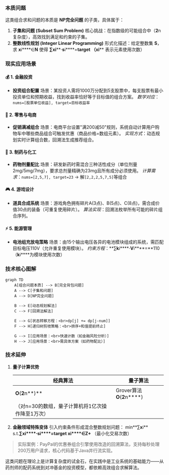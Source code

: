 ### 本质问题

这类组合求和问题的本质是 **NP完全问题** 的子类，具体属于：

1. **子集和问题 (Subset Sum Problem)**
   核心挑战：在指数级的可能组合中（**2**n 复杂度），高效找到满足和约束的子集。
2. **整数线性规划 (Integer Linear Programming)**
   形式化描述：给定整数集 **S**，求 **x**i****∈**N** 使得 **∑**x**i****⋅**s**i****=**target
   （**x**i**** 表示元素使用次数）

### 现实应用场景

#### 💰 1. 金融投资

* **投资组合配置**
  场景：某投资人需将1000万分配到5支股票中，每支股票有最小投资单位和预期收益，找到收益率恰好等于目标值的组合方案。
  *数学对应*：`nums=[股票单位收益], target=目标收益率`

#### 🛒 2. 零售与电商

* **促销满减组合**
  场景：电商平台设置"满200减50"规则，系统自动计算用户购物车中哪些商品组合可触发优惠（商品价格=数组元素）。
  *实现方式*：动态规划实时计算组合数，回溯法生成推荐组合。

#### 🧪 3. 制药与化工

* **药物剂量配比**
  场景：研发新药时需混合三种活性成分（单位剂量2mg/5mg/7mg），要求总剂量精确为23mg且所有成分必须使用。
  *计算需求*：`nums=[2,5,7], target=23` → 解`[2,2,2,5,7,5]`等组合

#### 🎮 4. 游戏设计

* **道具合成系统**
  场景：游戏角色拥有碎片A(3点)、B(5点)、C(8点)，需合成价值30点的装备（可重复使用碎片）。
  *算法实现*：回溯法枚举所有可能的碎片组合序列。

#### ⚡ 5. 能源管理

* **电池组充放电策略**
  场景：由15个输出电压各异的电池模块组成的系统，需匹配目标电压110V（允许重复使用模块）。
  *约束方程*：**∑**k**i****⋅**V**i****=**110 （**k**i****为模块使用次数）

### 技术核心图解

```
graph TD
    A[组合问题本质] --> B[完全背包问题]
    A --> C[子集和问题]
    A --> D[NP完全问题]

    B --> E[动态规划解法]
    C --> F[回溯法解法]

    E --> G[状态转移方程：<br>dp[j] += dp[j-num]]
    F --> H[递归树剪枝策略：<br>排序+和值提前终止]

    G --> I[应用场景：<br>快速计数（如金融风险分析）]
    H --> J[应用场景：<br>需具体方案（如药物配比）]
```

### 技术延伸

1. **量子计算优势**

   | 经典算法                                         | 量子算法                    |
   | ------------------------------------------------ | --------------------------- |
   | **O**(**2**n**)**                                | Grover算法**O**(**2**n****) |
   | （对n=30的数组，量子计算机将1亿次操作降至1万次） |                             |
2. **金融领域特殊变体**
   引入约束条件形成混合整数规划问题：
   min**∑**x**i**
   s.t.**∑**x**i****⋅**s**i****=**target
   x**i****∈**Z**+** （最小化交易次数）

> 实际案例：PayPal的优惠券组合引擎使用改造的回溯算法，支持每秒处理200万用户请求，核心代码基于Java并行流实现。

这类问题在理论上是计算复杂度的试金石，在实践中是工业系统的基础能力——从药剂师的配药系统到对冲基金的投资模型，都依赖高效组合求解算法。
